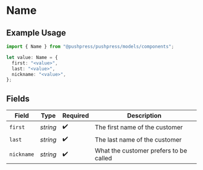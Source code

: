 # Name

## Example Usage

```typescript
import { Name } from "@pushpress/pushpress/models/components";

let value: Name = {
  first: "<value>",
  last: "<value>",
  nickname: "<value>",
};
```

## Fields

| Field                                  | Type                                   | Required                               | Description                            |
| -------------------------------------- | -------------------------------------- | -------------------------------------- | -------------------------------------- |
| `first`                                | *string*                               | :heavy_check_mark:                     | The first name of the customer         |
| `last`                                 | *string*                               | :heavy_check_mark:                     | The last name of the customer          |
| `nickname`                             | *string*                               | :heavy_check_mark:                     | What the customer prefers to be called |
